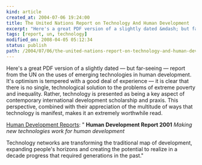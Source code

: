 ```yaml
---
kind: article
created_at: 2004-07-06 19:24:00
title: The United Nations Report on Technology And Human Development
excerpt: "Here's a great PDF version of a slightly dated &mdash; but far-seeing &mdash; report from the UN on the uses of emerging technologies in human development."
tags: [report, un, technology]
modified_on: 2008-04-05 05:12:34
status: publish 
path: /2004/07/06/the-united-nations-report-on-technology-and-human-development
---
```


Here's a great PDF version of a slightly dated &mdash; but far-seeing &mdash; report from the UN on the uses of emerging technologies in human development. It's optimism is tempered with a good deal of experience &mdash; it is clear that there is no single, technological solution to the problems of extreme poverty and inequality. Rather, technology is presented as being a key aspect of contemporary international development scholarship and praxis. This perspective, combined with their appreciation of the multitude of ways that technology is manifest, makes it an extremely worthwhile read.

<a href="http://hdr.undp.org/reports/global/2001/en/">Human Development Reports</a>: " <strong>Human Development Report 2001</strong>
<em>Making new technologies work for human development</em>

Technology networks are transforming the traditional map of development, expanding people's horizons and creating the potential to realize in a decade progress that required generations in the past."